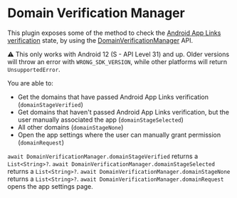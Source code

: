 # Domain Verification Manager

This plugin exposes some of the method to check
the [Android App Links verification](https://developer.android.com/training/app-links/verify-site-associations)
state, by using
the [DomainVerificationManager](https://developer.android.com/reference/android/content/pm/verify/domain/DomainVerificationManager)
API.

:warning: This only works with Android 12 (S - API Level 31) and up. Older versions will throw an
error with `WRONG_SDK_VERSION`, while other platforms will return `UnsupportedError`.

You are able to:

* Get the domains that have passed Android App Links verification (`domainStageVerified`)
* Get domains that haven't passed Android App Links verification, but the user manually associated
  the app (`domainStageSelected`)
* All other domains (`domainStageNone`)
* Open the app settings where the user can manually grant permission (`domainRequest`)

`await DomainVerificationManager.domainStageVerified` returns a `List<String>?`.
`await DomainVerificationManager.domainStageSelected` returns a `List<String>?`.
`await DomainVerificationManager.domainStageNone` returns a `List<String>?`.
`await DomainVerificationManager.domainRequest`  opens the app settings page.
